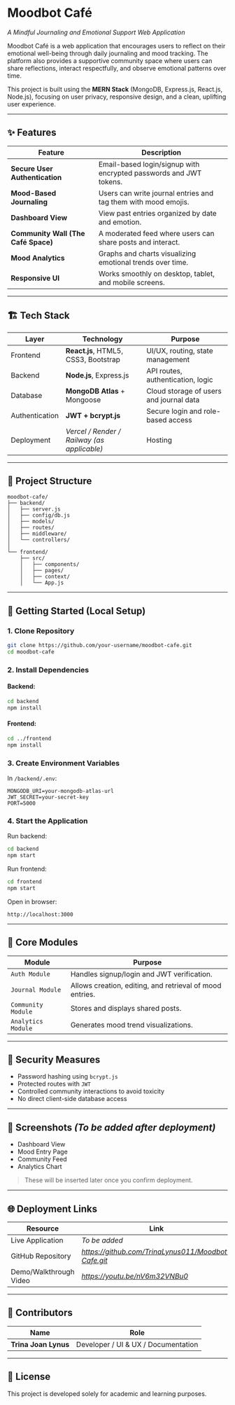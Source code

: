 # **Moodbot Café**

*A Mindful Journaling and Emotional Support Web Application*

Moodbot Café is a web application that encourages users to reflect on their emotional well-being through daily journaling and mood tracking. The platform also provides a supportive community space where users can share reflections, interact respectfully, and observe emotional patterns over time.

This project is built using the **MERN Stack** (MongoDB, Express.js, React.js, Node.js), focusing on user privacy, responsive design, and a clean, uplifting user experience.

---

## ✨ **Features**

| Feature                             | Description                                                       |
| ----------------------------------- | ----------------------------------------------------------------- |
| **Secure User Authentication**      | Email-based login/signup with encrypted passwords and JWT tokens. |
| **Mood-Based Journaling**           | Users can write journal entries and tag them with mood emojis.    |
| **Dashboard View**                  | View past entries organized by date and emotion.                  |
| **Community Wall (The Café Space)** | A moderated feed where users can share posts and interact.        |
| **Mood Analytics**                  | Graphs and charts visualizing emotional trends over time.         |
| **Responsive UI**                   | Works smoothly on desktop, tablet, and mobile screens.            |

---

## 🏗️ **Tech Stack**

| Layer          | Technology                                  | Purpose                                 |
| -------------- | ------------------------------------------- | --------------------------------------- |
| Frontend       | **React.js**, HTML5, CSS3, Bootstrap        | UI/UX, routing, state management        |
| Backend        | **Node.js**, Express.js                     | API routes, authentication, logic       |
| Database       | **MongoDB Atlas** + Mongoose                | Cloud storage of users and journal data |
| Authentication | **JWT + bcrypt.js**                         | Secure login and role-based access      |
| Deployment     | *Vercel / Render / Railway (as applicable)* | Hosting                                 |

---

## 📂 **Project Structure**

```
moodbot-cafe/
├── backend/
│   ├── server.js
│   ├── config/db.js
│   ├── models/
│   ├── routes/
│   ├── middleware/
│   └── controllers/
│
└── frontend/
    ├── src/
    │   ├── components/
    │   ├── pages/
    │   ├── context/
    │   └── App.js
```

---

## 🚀 **Getting Started (Local Setup)**

### **1. Clone Repository**

```bash
git clone https://github.com/your-username/moodbot-cafe.git
cd moodbot-cafe
```

### **2. Install Dependencies**

#### Backend:

```bash
cd backend
npm install
```

#### Frontend:

```bash
cd ../frontend
npm install
```

### **3. Create Environment Variables**

In `/backend/.env`:

```
MONGODB_URI=your-mongodb-atlas-url
JWT_SECRET=your-secret-key
PORT=5000
```

### **4. Start the Application**

Run backend:

```bash
cd backend
npm start
```

Run frontend:

```bash
cd frontend
npm start
```

Open in browser:

```
http://localhost:3000
```

---

## 🧠 **Core Modules**

| Module             | Purpose                                                  |
| ------------------ | -------------------------------------------------------- |
| `Auth Module`      | Handles signup/login and JWT verification.               |
| `Journal Module`   | Allows creation, editing, and retrieval of mood entries. |
| `Community Module` | Stores and displays shared posts.                        |
| `Analytics Module` | Generates mood trend visualizations.                     |

---

## 🔐 **Security Measures**

* Password hashing using `bcrypt.js`
* Protected routes with `JWT`
* Controlled community interactions to avoid toxicity
* No direct client-side database access

---

## 📸 **Screenshots** *(To be added after deployment)*

* Dashboard View
* Mood Entry Page
* Community Feed
* Analytics Chart

> These will be inserted later once you confirm deployment.

---

## 🌐 Deployment Links

| Resource               | Link          |
| ---------------------- | ------------- |
| Live Application       | *To be added* |
| GitHub Repository      | *https://github.com/TrinaLynus011/Moodbot-Cafe.git*|
| Demo/Walkthrough Video | *https://youtu.be/nV6m32VNBu0* |

---

## 🤝 **Contributors**

| Name                 | Role                                |
| -------------------- | ----------------------------------- |
| **Trina Joan Lynus** | Developer / UI & UX / Documentation |

---

## 📜 **License**

This project is developed solely for academic and learning purposes.


